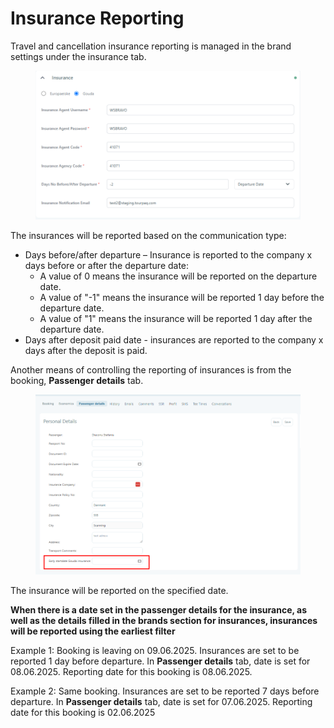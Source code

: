 # Insurance Reporting

Travel and cancellation insurance reporting is managed in the brand settings under the insurance tab.

<figure><img src="../.gitbook/assets/image (5) (1) (1) (1) (1) (1) (1) (1) (1) (1) (1) (1) (1).png" alt=""><figcaption></figcaption></figure>

The insurances will be reported based on the communication type:

* Days before/after departure – Insurance is reported to the company x days before or after the departure date:
  * A value of 0 means the insurance will be reported on the departure date.
  * A value of "-1" means the insurance will be reported 1 day before the departure date.
  * A value of "1" means the insurance will be reported 1 day after the departure date.
* Days after deposit paid date - insurances are reported to the company x days after the deposit is paid.

Another means of controlling the reporting of insurances is from the booking, **Passenger details** tab.

<figure><img src="../.gitbook/assets/image (1) (1) (1) (1) (1) (1) (1) (1) (1) (1) (1) (1) (1) (1) (1) (1) (1) (1) (1) (1) (1) (1) (1) (1) (1) (1) (1) (1) (1) (1) (1) (1) (1) (1) (1) (1) (1) (1) (1) (1) (1) (1).png" alt=""><figcaption></figcaption></figure>

The insurance will be reported on the specified date.

**When there is a date set in the passenger details for the insurance, as well as the details filled in the brands section for insurances, insurances will be reported using the earliest filter**

Example 1: Booking is leaving on 09.06.2025. Insurances are set to be reported 1 day before departure. In **Passenger details** tab, date is set for 08.06.2025. Reporting date for this booking is 08.06.2025.

Example 2: Same booking. Insurances are set to be reported 7 days before departure. In **Passenger details** tab, date is set for 07.06.2025. Reporting date for this booking is 02.06.2025

